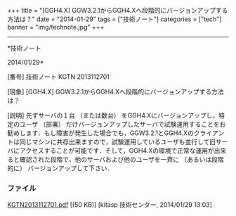 ﻿+++
title = "[GGH4.X] GGW3.2.1からGGH4.Xへ段階的にバージョンアップする方法は？"
date = "2014-01-29"
tags = ["技術ノート"]
categories = ["tech"]
banner = "img/technote.jpg"
+++

-----------------------------------------------------------------------------------------------------------------------------

*技術ノート

2014/01/29*


[番号]
技術ノート KGTN 2013112701

[現象]
[GGH4.X] GGW3.2.1からGGH4.Xへ段階的にバージョンアップする方法は？

[説明]
先ずサーバの１台 （または数台）
をGGH4.Xにバージョンアップし，特定のユーザ （部署）
だけバージョンアップしたサーバで試験運用することをお勧めします．もし障害が発生した場合でも，GGW3.2.1とGGH4.Xのクライアントは同じマシンに共存出来ますので，試験運用しているユーザも並行して旧サーバにアクセスすることが可能です．そして，GGH4.Xの環境で正常な運用が出来ると確認された段階で，他のサーバおよび他のユーザを一斉に
（あるいは段階的に） バージョンアップして下さい．


### ファイル

 
 


[KGTN2013112701.pdf](http://techreport.kitasp.net/attachments/download/1425/KGTN2013112701.pdf)
 [(50 KB)] [kitasp 技術センター, 2014/01/29
13:03]


 


 

